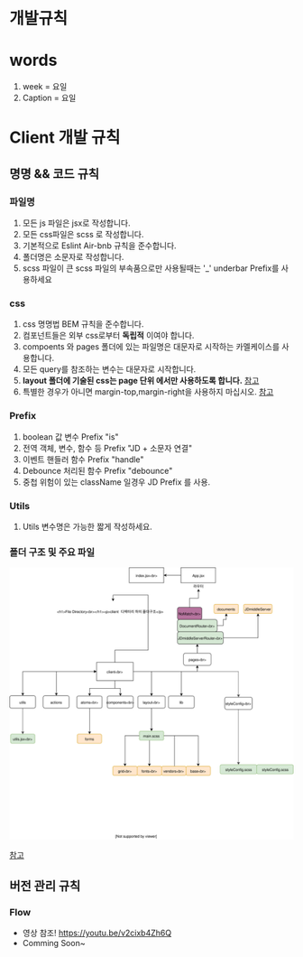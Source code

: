 개발규칙
=============


# words 
1. week  =  요일
2. Caption  =  요일

# Client 개발 규칙 

## 명명 && 코드 규칙
### 파일명
1. 모든 js 파일은 jsx로 작성합니다. 
2. 모든 css파일은 scss 로 작성합니다.
3. 기본적으로 Eslint Air-bnb 규칙을 준수합니다.
4. 폴더명은 소문자로 작성합니다.
5. scss 파일이 큰 scss 파일의 부속품으로만 사용될때는 '\_' underbar Prefix를 사용하세요

### css
1. css 명명법 BEM 규칙을 준수합니다. 
2. 컴포넌트들은 외부 css로부터 **독립적** 이여야 합니다.
3. compoents 와 pages 폴더에 있는 파일명은 대문자로 시작하는 카멜케이스를 사용합니다.
4. 모든 query를 참조하는 변수는 대문자로 시작합니다.
5. __layout 폴더에 기술된 css는 page 단위 에서만 사용하도록 합니다.__  [참고](https://github.com/BaeKY/jd-api-server/issues/9)
6. 특별한 경우가 아니면 margin-top,margin-right을 사용하지 마십시오.   [참고](https://github.com/BaeKY/jd-api-server/issues/8)

### Prefix
1. boolean 값 변수 Prefix "is"
2. 전역 객체, 변수, 함수 등 Prefix "JD + 소문자 연결"
3. 이벤트 핸들러 함수 Prefix "handle"
4. Debounce 처리된 함수  Prefix "debounce"
5. 중첩 위험이 있는 className 일경우 JD Prefix 를 사용.

### Utils
1. Utils 변수명은 가능한 짧게 작성하세요.

### 폴더 구조 및 주요 파일
![Directory](/DirectoryGuide.svg)

[참고](https://www.draw.io/?lightbox=1&highlight=0000ff&edit=_blank&layers=1&nav=1&title=DirectoryGuide.xml#R7V1Jk5tIFv41HF3BTnIESeVxxHSPp213T58qEEISZSQUgGrpw%2Fz2zpUlSSSQQKC2fTFKJSDyvfe97UtK0ma7t4%2BJd9j%2BEq%2BCSFLl1ZukzSVVVYBpw%2F%2FQyDsdMYFBRjZJuKJjxcCX8K%2BADsp09BiugrQyMYvjKAsP1UE%2F3u8DP6uMeUkSv1anreOoeteDtwlqA198L6qP%2FhGusi0ZBapVjP8rCDdbdmeFPfHOY5Ppk6RbbxW%2Floa0haTNkjjOyNHubRZEaPXYupDzHhu%2BzX9YEuyzNifs%2Fd%2BMv2bW8uVL8vyUbn%2F%2F0%2Fjtjw%2BKRn9c9s6eOFjBBaAf4yTbxpt470WLYtRN4uN%2BFaDLyvDTNttF8FCBh89Blr1TGXrHLIZDxRX%2BHccHOq%2F%2B0%2BnTpPEx8YNTv5eqgJdsguzUPDoRPUzpDnRlPgbxLsiSdzghCSIvC1%2Bq0vao0mzyecW6wgO6tF2WWf9nLjOY1iobfa4yXLTk%2FX9o%2FMFgH%2F%2Bk0%2FCH%2BVvl0zv9NB3pKOqkxJMD4V2IJ4XLmznIg8ABP%2FLSNPTZ8GMYRbeTojUtKSr3JMUbiMeclnjUn%2BKpzJuWi1LvykVVMHAZxf73URBQ1SclQ9PsU4aVNd7H%2B4Bb4m7ySuLvwSyO4gT%2FLo38u42h2ZMSEr3uixcd6Z38KEQPr5oRfAx3mcCjTZYvTUmYVVG9bsMs%2BHLw8CK9wiy3Kr7GhX0Jkix4O7kS9FvVpKDAcmSNBkqvRcKpsOBpW0o2TXkolLLuCaUu123QFoCm5eO1m4RgSk%2FiqYGSbVqaZ8Jv1hDhSuOBsjIC6yYC7b88gE%2BFMO69lyYc4nCfpaUrf0YDJcvX1YrlqzZXwuHn0%2B8vna%2FJp%2BdrunZqPjwgT1iobr5UIm3%2BlgbJf5bPqCynypG3DCJyWS%2BLd2kTENPqHpkpLWaSvZBsBR%2FMJQB%2Fj4yOXVdydWkBRx4lZyYtXAnoEpjhEUdyqR6ctCJQkgu1OqETUG7jBGROtHrdCQCt7gP07j4AfixJpgvuDJVbmIpSQZ4HWTbOoA%2F%2B9DlIQvi0QTJhSFLGy1QuwqQzGFCbbxrGqfldMaOmib%2F%2B8t%2FXX7%2FH3%2BJQ%2F%2Fj1q%2FbNfJNBXtkao57KyecarbhWtgLhVR2KLXPwQLSQnsUhxEVY7se7A0xasEq1AnQI0Irk9ojjlaUcH8i1NkBujAzko3R9aqi7BIZuyJwrAGrVFSj6Ra6AA%2FI18APfvw7I1XGBvGbsOuCiOz4fbDD2rh5B17j78I1G3iOYyqn5V3sE4aLrP1ZRRr2RiulV5663VLHL%2FUnkvcfHxipNxZfg1j1yI9BpuJIDcI4wQw4EHViSjT0M%2FGhjx%2BJYyLGg%2BQ7yOUCm0xzsbWxDcsh8INmA5h3wGF3ckWwdnuinaRt3pE7KHekt3JEtqC31444apRwuhcEBXHUbeX246q7Jsj0XZX7ujKaAKFxw0RyApWqzuMEx0QGZ7zhMHeZY5ueFZk5KaMaoMURj2u5nYbxPG6I6G8rLFplgbm3YyGwiI2JwoGRwUJSa5OgXS9CalARN66GKnDDHbCfC7kXDDiJEkNkhUF8wKCRmN8MYeqF8plVuMUeFxZYhTa9Reks%2Bw8VRjemDYLmuR94rLwBrnwvyNcDVe%2FKgv0uMf0X8RI1xBAqNONCyDC7GNoaJ5Wv3sU7H8rphnZo%2FUCzfK1uupHdqpwbH6BZzC%2F2eRiOkq1pqqjKCWt6Eu%2FFTKweglV6mlGY3peS7eTdRSuPHqnu01SCjd9Jkg45wNbjhCyRY0LN4vw43LQP5PFonKVbr0jvJxvMkHJ4IqtkATOFopgfP1YqU70SNxa5UVHD656CsD91UY%2FNxtk9u6rJBkiWSU2AWgjrCJIe0JUaNOZ1%2F2JPKPyztfHo4dv5hglv4u3MsoKlDEiMnnoUk81Y87ibkOGZhJK7ezLBxY1N2VWbcXU25VtKhtTuAq0DlmS6yWluvVGchMtmzU6e0QoKzMECkNRkYyPdEjFIlakkGpBFGiUq5jpNdWgOHTovH9%2BfWgen7IhNdWfZSPpntdyHZKA8NDY3yggtwV%2BuOu01m6BwOD8%2FpW5OrxmVsan9KqQ%2FOFcId1ENH3%2BpFMx1Z51zUzGDV2fP2QdxSo330zHlSOWkYdWEoikAafHFk0F45qKk%2Fi7u2Cou7oC9Crah5mMCrx%2BiH1CMzMgJ%2FR3EaGzywgZyj7O2QveyX6QFPI8LXMWiSSMwuhF9pfuTQjOMoCpQ4xiONEzDHF4HqY1BFcwgdI%2F95h0ZiNBRrxucLZWul3rls2sxhQxwI9xs4YBSfvmK%2FjCBQjBYx1KR1hP3%2BNlytgn0tvOhFBzVOCT9YAi0UxWI5J7t%2Fgq89hchrOpt4tBsxKjTAMfH5bI48US2bO1vPqsXtF6eFLUtVch20TrmP3gzdi8INtNO5D3UB1eldZImh70UO%2FWIHLRmrq8ji%2B7fuKpdRkQWmLYO6afdh2WLiYq97YEcgLuqWeMGvtTzDrkjKGpy4iN8%2F0bYTauuUbkBdLytb0PTIopwFGryxbKZcQEFRtKZgtT5xBjfRRSEg7aHLNP0hLViaE6k0a8vTN1KboeHgoijYgNq1ce7lyLTyAqfQjEpG%2FEwCEa0yKr3HxvsoSYGmAC4CMGWjBhM9JQUdevXruBOp9pEhOqndYZGDWbWedkHCrPfYtx9HvPa44m3nF4bqeA4Y8PXjTtoW9K%2F2O1e57bvatT2KeMCY4um1BzbaMvceVBlcddHsLahqJ5Y73EU8mNUIF0gdxmiaIoqdF%2B4f0pzGXIkhGO%2BaKyHhKJFSn%2BUeo4oeu3E8T8EIwEoXRRVAXWqm2U9Uocs3qyN3CBlfgv0qTtpvrUV9HYCzC0CjR9tmHZe864OTHod1XFDSwFIO22ghakMdTNS3CSB1a2IBpLi72GthYepN17HoHQYv0iHpHU1QfY41Ae16zto%2BOi74sYJDA7oLcL1Cx78A4I3hqgK3AXiLi51EAC98KctNjZ6WNyu9qR8HBdg%2Bw%2FPUC7VvuOgYeT356MGpQbd0zsiybXagNFAy2J6a3CEXfb%2BzNmr2uHG6iSzaTC%2Ftw0b1BnQeNQh7Wh%2F3eKdUe3GnRXzNb4s6KfW8ZNtR8MOFZCMJ%2FqbRdztstnqtGU0eim8UkHENvbzCMVg8hklzhK8jNuQo3H8nU7dZBpfYQTdVH9Pj7sPe2x3ijZfE6fHhOzzt8Xn1lATwRi8ewge62hE0rW0crYJE%2BJrzwiHYM9avcavdIzIiN2foLprmml3265n3HsDl780dJUOPBaq0gOabfE7iDH4TJAUHrFEDSpto843ODm76kVRcRSNUPeoRPOFncy5EeEG5eK8Wt%2Bm90m%2Bs3brIJRxEz8TMcvyQxf5tesB6k4CxOdGGfcJlMlhiAq%2BhML1WaEzj2iyRsXPXVq9itCGyt1gBvmVKCKpu4Wi5E1W583PWH5ImbNXnbEuwPW%2FFA9bZbuLpeYJsDvgVBofVlxnHLeK7T%2FvDMfvdi8IVRvFGLmfelWdVNdqwJ%2BIFTO1LLzXIWdHlXL741ixl6w5SmfLmeQTw7LUVdoO9UhqhhnQwPzhPyObS%2FzZ6Ryh0%2FyS9E1FT%2B9O7trnFp3SxO2TvjTqHoQxqTEHkL8O7i5QmfzdDV5ynbwDQaHnoKlyy7j31rOkHmIR%2BzN9hzBn6n2DcmWQXsMy5aADqgV1iEBXersw7F24vE4YjJb%2BIrgNKPniGbuRwikgiGIdpZIng3Ksu3ns2zOuiqUxCF5924VvYoQiC1UKm7gyGk65R5aPNicfMayXCLUGiTUgtVGA4ktM4BRFTECaNUAl78ZLQW0bBBZWwmnQHqH%2F2uBestdQfH8%2FVWq4og9lTkPpif9ylP30Pr4JiOvj4uFNTN4FStnc9gtcoDeh6WnLue63EDssnGoQm1MAOqxFjhyfdL700GIudcnZpRyKnXGWAhjFN8voT2l4xtdhPjA7anWOwxmGwJdjkNIYChMnqwzoK3u5DC8aIBQfVgmn0wvGf%2BiBLVdOALoqROwGiGECoGPTviuT7pfRSNiCzVwADFufpFzmMPt8UO4qiGOYk4SINMGfialWh1ykIbBUVwALn2y%2B5suBQ37Ev04sB%2B6Xj6MU0ACR7P8DYGv1xccFLFdqrBXrngvx%2F9NNNJnON9VgaNs%2BRtJK2Brm0lWWfKNGs8XG6684Eyk%2F96s5Ne%2B1wqPgr6iQ3Kf4Yvbb4Gw%3D%3D)

## 버전 관리 규칙

### Flow 
* 영상 참조!
https://youtu.be/v2cixb4Zh6Q
* Comming Soon~

